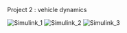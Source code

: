 Project 2 : vehicle dynamics


![Simulink_1](https://github.com/user-attachments/assets/a12a48c0-2d04-4ca9-8e7e-8fc3b00088c8)
![Simulink_2](https://github.com/user-attachments/assets/1a4d2403-3b9f-41ac-ab0f-332b3b65da10)
![Simulink_3](https://github.com/user-attachments/assets/4989f7b3-2dfc-40a6-966d-b25d304c27df)
